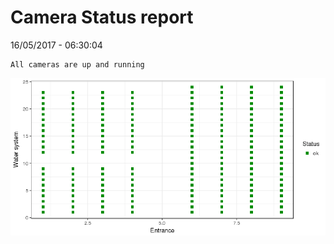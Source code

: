 Camera Status report
================
16/05/2017 - 06:30:04

    All cameras are up and running

![](camreport_files/figure-markdown_github/unnamed-chunk-2-1.png)
